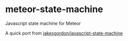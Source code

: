 meteor-state-machine
====================

Javascript state machine for Meteor

A quick port from [jakesgordon/javascript-state-machine](https://github.com/jakesgordon/javascript-state-machine)
